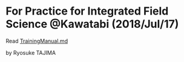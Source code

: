 # For Practice for Integrated Field Science @Kawatabi (2018/Jul/17)  

Read [TrainingManual.md](https://github.com/blukaniro/TrainingGrad180717/blob/master/TrainingManual.md)  

by Ryosuke TAJIMA
